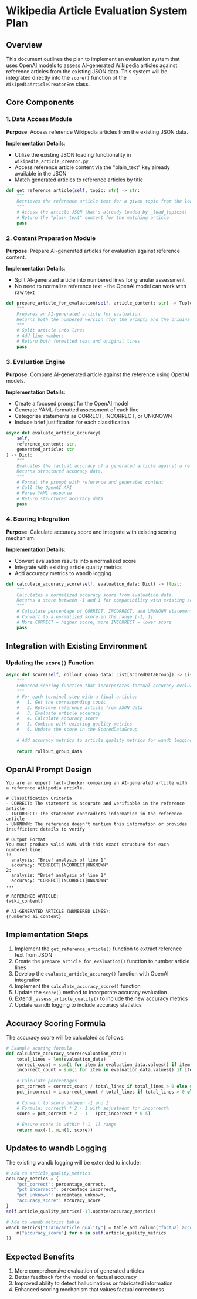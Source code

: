 # Wikipedia Article Evaluation System Plan

## Overview

This document outlines the plan to implement an evaluation system that uses OpenAI models to assess AI-generated Wikipedia articles against reference articles from the existing JSON data. This system will be integrated directly into the `score()` function of the `WikipediaArticleCreatorEnv` class.

## Core Components

### 1. Data Access Module

**Purpose**: Access reference Wikipedia articles from the existing JSON data.

**Implementation Details**:
- Utilize the existing JSON loading functionality in `wikipedia_article_creator.py`
- Access reference article content via the "plain_text" key already available in the JSON
- Match generated articles to reference articles by title

```python
def get_reference_article(self, topic: str) -> str:
    """
    Retrieves the reference article text for a given topic from the loaded JSON data.
    """
    # Access the article JSON that's already loaded by _load_topics()
    # Return the "plain_text" content for the matching article
    pass
```

### 2. Content Preparation Module

**Purpose**: Prepare AI-generated articles for evaluation against reference content.

**Implementation Details**:
- Split AI-generated article into numbered lines for granular assessment
- No need to normalize reference text - the OpenAI model can work with raw text

```python
def prepare_article_for_evaluation(self, article_content: str) -> Tuple[str, List[str]]:
    """
    Prepares an AI-generated article for evaluation.
    Returns both the numbered version (for the prompt) and the original lines (for scoring).
    """
    # Split article into lines
    # Add line numbers
    # Return both formatted text and original lines
    pass
```

### 3. Evaluation Engine

**Purpose**: Compare AI-generated article against the reference using OpenAI models.

**Implementation Details**:
- Create a focused prompt for the OpenAI model
- Generate YAML-formatted assessment of each line
- Categorize statements as CORRECT, INCORRECT, or UNKNOWN
- Include brief justification for each classification

```python
async def evaluate_article_accuracy(
    self,
    reference_content: str,
    generated_article: str
) -> Dict:
    """
    Evaluates the factual accuracy of a generated article against a reference.
    Returns structured accuracy data.
    """
    # Format the prompt with reference and generated content
    # Call the OpenAI API
    # Parse YAML response
    # Return structured accuracy data
    pass
```

### 4. Scoring Integration

**Purpose**: Calculate accuracy score and integrate with existing scoring mechanism.

**Implementation Details**:
- Convert evaluation results into a normalized score
- Integrate with existing article quality metrics
- Add accuracy metrics to wandb logging

```python
def calculate_accuracy_score(self, evaluation_data: Dict) -> float:
    """
    Calculates a normalized accuracy score from evaluation data.
    Returns a score between -1 and 1 for compatibility with existing scoring.
    """
    # Calculate percentage of CORRECT, INCORRECT, and UNKNOWN statements
    # Convert to a normalized score in the range [-1, 1]
    # More CORRECT = higher score, more INCORRECT = lower score
    pass
```

## Integration with Existing Environment

### Updating the `score()` Function

```python
async def score(self, rollout_group_data: List[ScoredDataGroup]) -> List[ScoredDataGroup]:
    """
    Enhanced scoring function that incorporates factual accuracy evaluation.
    """
    # For each terminal step with a final article:
    #   1. Get the corresponding topic
    #   2. Retrieve reference article from JSON data
    #   3. Evaluate article accuracy
    #   4. Calculate accuracy score
    #   5. Combine with existing quality metrics
    #   6. Update the score in the ScoredDataGroup
    
    # Add accuracy metrics to article_quality_metrics for wandb logging
    
    return rollout_group_data
```

## OpenAI Prompt Design

```
You are an expert fact-checker comparing an AI-generated article with a reference Wikipedia article.

# Classification Criteria
- CORRECT: The statement is accurate and verifiable in the reference article
- INCORRECT: The statement contradicts information in the reference article
- UNKNOWN: The reference doesn't mention this information or provides insufficient details to verify

# Output Format
You must produce valid YAML with this exact structure for each numbered line:
1:
  analysis: "Brief analysis of line 1"
  accuracy: "CORRECT|INCORRECT|UNKNOWN"
2:
  analysis: "Brief analysis of line 2"
  accuracy: "CORRECT|INCORRECT|UNKNOWN"
...

# REFERENCE ARTICLE:
{wiki_content}

# AI-GENERATED ARTICLE (NUMBERED LINES):
{numbered_ai_content}
```

## Implementation Steps

1. Implement the `get_reference_article()` function to extract reference text from JSON
2. Create the `prepare_article_for_evaluation()` function to number article lines
3. Develop the `evaluate_article_accuracy()` function with OpenAI integration
4. Implement the `calculate_accuracy_score()` function
5. Update the `score()` method to incorporate accuracy evaluation
6. Extend `_assess_article_quality()` to include the new accuracy metrics
7. Update wandb logging to include accuracy statistics

## Accuracy Scoring Formula

The accuracy score will be calculated as follows:

```python
# Example scoring formula
def calculate_accuracy_score(evaluation_data):
    total_lines = len(evaluation_data)
    correct_count = sum(1 for item in evaluation_data.values() if item['accuracy'] == 'CORRECT')
    incorrect_count = sum(1 for item in evaluation_data.values() if item['accuracy'] == 'INCORRECT')
    
    # Calculate percentages
    pct_correct = correct_count / total_lines if total_lines > 0 else 0
    pct_incorrect = incorrect_count / total_lines if total_lines > 0 else 0
    
    # Convert to score between -1 and 1
    # Formula: correct% * 2 - 1 with adjustment for incorrect%
    score = pct_correct * 2 - 1 - (pct_incorrect * 0.5)
    
    # Ensure score is within [-1, 1] range
    return max(-1, min(1, score))
```

## Updates to wandb Logging

The existing wandb logging will be extended to include:

```python
# Add to article_quality_metrics
accuracy_metrics = {
    "pct_correct": percentage_correct,
    "pct_incorrect": percentage_incorrect,
    "pct_unknown": percentage_unknown,
    "accuracy_score": accuracy_score
}
self.article_quality_metrics[-1].update(accuracy_metrics)

# Add to wandb metrics table
wandb_metrics["train/article_quality"] = table.add_column("factual_accuracy", [
    m["accuracy_score"] for m in self.article_quality_metrics
])
```

## Expected Benefits

1. More comprehensive evaluation of generated articles
2. Better feedback for the model on factual accuracy
3. Improved ability to detect hallucinations or fabricated information
4. Enhanced scoring mechanism that values factual correctness